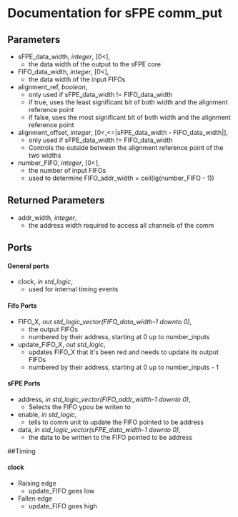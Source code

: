 # Documentation for sFPE comm_put

## Parameters
* sFPE_data_width, *integer*, [0<],
  - the data width of the output to the sFPE core
* FIFO_data_width, *integer*, [0<],
  - the data width of the input FIFOs
* alignment_ref, *boolean*,
  - only used if sFPE_data_width != FIFO_data_width
  - if true, uses the least significant bit of both width and the alignment reference point
  - if false, uses the most significant bit of both width and the alignment reference point
* alignment_offset, *integer*, [0<,<=|sFPE_data_width - FIFO_data_width|],
  - only used if sFPE_data_width != FIFO_data_width
  - Controls the outside between the alignment reference point of the two widths
* number_FIFO, *integer*, [0<],
  - the number of input FIFOs
  - used to determine FIFO_addr_width = ceil(lg(number_FIFO - 1))

## Returned Parameters
* addr_width, *integer*,
    - the address width required to access all channels of the comm

## Ports
#### General ports
* clock, *in std_logic*,
  - used for internal timing events
#### Fifo Ports
* FIFO_X, *out std_logic_vector(FIFO_data_width-1 downto 0)*,
  - the output FIFOs
  - numbered by their address, starting at 0 up to number_inputs
* update_FIFO_X, *out std_logic*,
  - updates FIFO_X that it's been red and needs to update its output FIFOs
  - numbered by their address, starting at 0 up to number_inputs - 1
#### sFPE Ports
* address, *in std_logic_vector(FIFO_addr_width-1 downto 0)*,
  -	Selects the FIFO ypou be writen to
* enable, *in std_logic*,
  - tells to comm unit to update the FIFO pointed to be address
* data, *in std_logic_vector(sFPE_data_width-1 downto 0)*,
  - the data to be written to the FIFO pointed to be address

##Timing
#### clock
* Raising edge
  - update_FIFO goes low
* Fallen edge
  - update_FIFO goes high
